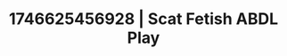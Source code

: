 ---
categories:
- AI-generated
- Elegant fetish
- Intimate moaning
- Sensual teasing
- Erotic friction
- Erotic dreamscape
- ASMR
- Cosplay
image: /assets/images/1746625456928.jpg
layout: post
seo:
  description: Featured content with sensual Scat Fetish, ABDL Play. HD images available.
  keywords: Scat Fetish, ABDL Play
  og_image: /assets/images/1746625456928.jpg
  schema_type: VisualArtwork
tags:
- ABDL Play
- '#1746625456928'
- Scat Fetish
title: 1746625456928 | Scat Fetish ABDL Play
---